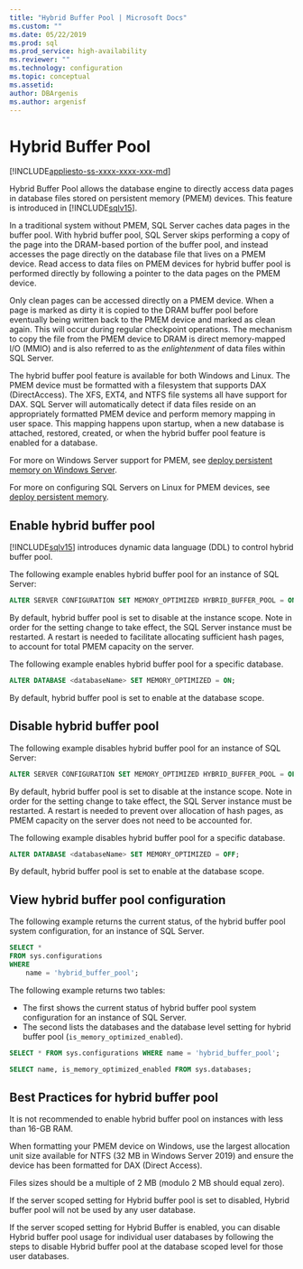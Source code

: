 ```yaml
---
title: "Hybrid Buffer Pool | Microsoft Docs"
ms.custom: ""
ms.date: 05/22/2019
ms.prod: sql
ms.prod_service: high-availability
ms.reviewer: ""
ms.technology: configuration
ms.topic: conceptual
ms.assetid: 
author: DBArgenis
ms.author: argenisf
---
```

# Hybrid Buffer Pool
[!INCLUDE[appliesto-ss-xxxx-xxxx-xxx-md](../../includes/appliesto-ss-xxxx-xxxx-xxx-md.md)]

Hybrid Buffer Pool allows the database engine to directly access data pages in database files stored on persistent memory (PMEM) devices. This feature is introduced in [!INCLUDE[sqlv15](../../includes/sssqlv15-md.md)].

In a traditional system without PMEM, SQL Server caches data pages in the buffer pool. With hybrid buffer pool, SQL Server skips performing a copy of the page into the DRAM-based portion of the buffer pool, and instead accesses the page directly on the database file that lives on a PMEM device. Read access to data files on PMEM devices for hybrid buffer pool is performed directly by following a pointer to the data pages on the PMEM device.  

Only clean pages can be accessed directly on a PMEM device. When a page is marked as dirty it is copied to the DRAM buffer pool before eventually being written back to the PMEM device and marked as clean again. This will occur during regular checkpoint operations. The mechanism to copy the file from the PMEM device to DRAM is direct memory-mapped I/O (MMIO) and is also referred to as the *enlightenment* of data files within SQL Server.


The hybrid buffer pool feature is available for both Windows and Linux. The PMEM device must be formatted with a filesystem that supports DAX (DirectAccess). The XFS, EXT4, and NTFS file systems all have support for DAX. SQL Server will automatically detect if data files reside on an appropriately formatted PMEM device and perform memory mapping in user space. This mapping happens upon startup, when a new database is attached, restored, created, or when the hybrid buffer pool feature is enabled for a database.

For more on Windows Server support for PMEM, see [deploy persistent memory on Windows Server](/windows-server/storage/storage-spaces/deploy-pmem/).

For more on configuring SQL Servers on Linux for PMEM devices, see [deploy persistent memory](../../linux/sql-server-linux-configure-pmem.md).

## Enable hybrid buffer pool

[!INCLUDE[sqlv15](../../includes/sssqlv15-md.md)] introduces dynamic data language (DDL) to control hybrid buffer pool.

The following example enables hybrid buffer pool for an instance of SQL Server:

```sql
ALTER SERVER CONFIGURATION SET MEMORY_OPTIMIZED HYBRID_BUFFER_POOL = ON;
```

By default, hybrid buffer pool is set to disable at the instance scope. Note in order for the setting change to take effect, the SQL Server instance must be restarted. A restart is needed to facilitate allocating sufficient hash pages, to account for total PMEM capacity on the server.

The following example enables hybrid buffer pool for a specific database.

```sql
ALTER DATABASE <databaseName> SET MEMORY_OPTIMIZED = ON;
```

By default, hybrid buffer pool is set to enable at the database scope.

## Disable hybrid buffer pool

The following example disables hybrid buffer pool for an instance of SQL Server:

```sql
ALTER SERVER CONFIGURATION SET MEMORY_OPTIMIZED HYBRID_BUFFER_POOL = OFF;
```

By default, hybrid buffer pool is set to disable at the instance scope. Note in order for the setting change to take effect, the SQL Server instance must be restarted. A restart is needed to prevent over allocation of hash pages, as PMEM capacity on the server does not need to be accounted for.

The following example disables hybrid buffer pool for a specific database.

```sql
ALTER DATABASE <databaseName> SET MEMORY_OPTIMIZED = OFF;
```

By default, hybrid buffer pool is set to enable at the database scope.

## View hybrid buffer pool configuration

The following example returns the current status, of the hybrid buffer pool system configuration, for an instance of SQL Server.

```sql
SELECT *
FROM sys.configurations
WHERE
    name = 'hybrid_buffer_pool';
```

The following example returns two tables:

- The first shows the current status of hybrid buffer pool system configuration for an instance of SQL Server.
- The second lists the databases and the database level setting for hybrid buffer pool (`is_memory_optimized_enabled`).

```sql
SELECT * FROM sys.configurations WHERE name = 'hybrid_buffer_pool';

SELECT name, is_memory_optimized_enabled FROM sys.databases;
```

## Best Practices for hybrid buffer pool

It is not recommended to enable hybrid buffer pool on instances with less than 16-GB RAM.

When formatting your PMEM device on Windows, use the largest allocation unit size available for NTFS (32 MB in Windows Server 2019) and ensure the device has been formatted for DAX (Direct Access).

Files sizes should be a multiple of 2 MB (modulo 2 MB should equal zero).

If the server scoped setting for Hybrid buffer pool is set to disabled, Hybrid buffer pool will not be used by any user database.

If the server scoped setting for Hybrid Buffer is enabled, you can disable Hybrid buffer pool usage for individual user databases by following the steps to disable Hybrid buffer pool at the database scoped level for those user databases.
